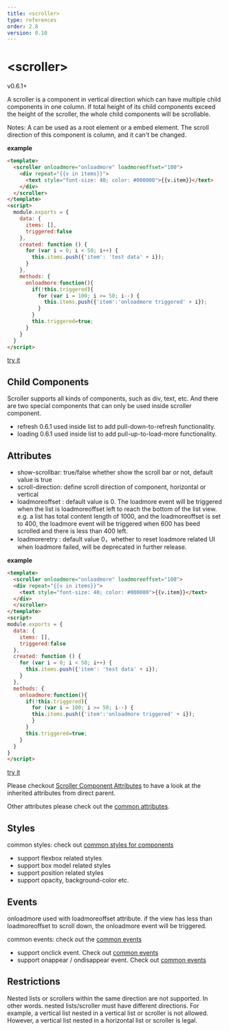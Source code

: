 ```yaml
---
title: <scroller>
type: references
order: 2.8
version: 0.10
---
```


# &lt;scroller&gt;
<span class="weex-version">v0.6.1+</span>

A scroller is a component in vertical direction which can have multiple child components in one column. If total height of its child components exceed the height of the scroller, the whole child components will be scrollable.

Notes: A <scroller> can be used as a root element or a embed element. The scroll direction of this component is column, and it can't be changed.


**example**

```html
<template>
  <scroller onloadmore="onloadmore" loadmoreoffset="100">
    <div repeat="{{v in items}}">
      <text style="font-size: 40; color: #000000">{{v.item}}</text>
    </div>
  </scroller>
</template>
<script>
  module.exports = {
    data: {
      items: [],
      triggered:false
    },
    created: function () {
      for (var i = 0; i < 50; i++) {
        this.items.push({'item': 'test data' + i});
      }
    },
    methods: {
      onloadmore:function(){
        if(!this.triggered){
          for (var i = 100; i >= 50; i--) {
            this.items.push({'item':'onloadmore triggered' + i});
          }
        }
        this.triggered=true;
      }
    }
  }
</script>
```

[try it](http://dotwe.org/acf155122b9457211165680b01fae1c2)

## Child Components

Scroller supports all kinds of components, such as div, text, etc.
And there are two special components that can only be used inside scroller component.

* refresh 0.6.1 used inside list to add pull-down-to-refresh functionality. 
* loading 0.6.1 used inside list to add pull-up-to-load-more functionality. 


## Attributes

* show-scrollbar: true/false whether show the scroll bar or not, default value is true
* scroll-direction: <string> define scroll direction of component, horizontal or vertical
* loadmoreoffset : <number> default value is 0. The loadmore event will be triggered when the list is loadmoreoffset left to reach the bottom of the list view. e.g. a list has total content length of 1000, and the loadmoreoffset is set to 400, the loadmore event will be triggered when 600 has beed scrolled and there is less than 400 left.
* loadmoreretry : <number> default value 0，whether to reset loadmore related UI when loadmore failed, will be deprecated in further release.

**example**

```html
<template>
  <scroller onloadmore="onloadmore" loadmoreoffset="100">
  <div repeat="{{v in items}}">
    <text style="font-size: 40; color: #000000">{{v.item}}</text>
  </div>
  </scroller>
</template>
<script>
module.exports = {
  data: {
    items: [],
    triggered:false
  },
  created: function () {
    for (var i = 0; i < 50; i++) {
      this.items.push({'item': 'test data' + i});
    }
  },
  methods: {
    onloadmore:function(){
      if(!this.triggered){
        for (var i = 100; i >= 50; i--) {
        this.items.push({'item':'onloadmore triggered' + i});
        }
      }
      this.triggered=true;
    }
  }
}
</script>
```

[try it](http://dotwe.org/acf155122b9457211165680b01fae1c2)


Please checkout [Scroller Component Attributes]() to have a look at the inherited attributes from direct parent.

Other attributes please check out the [common     attributes](../common-attrs.html).

## Styles

common styles: check out [common styles for components](../common-style.html)

* support flexbox related styles
* support box model related styles
* support position related styles
* support opacity, background-color etc.


## Events

onloadmore  used with loadmoreoffset attribute. if the view has less than loadmoreoffset to scroll down, the onloadmore event will be triggered.

common events: check out the [common events](../common-event.html)

* support onclick event. Check out [common events](../common-event.html)
* support onappear / ondisappear event. Check out [common events](../common-event.html)



## Restrictions

Nested lists or scrollers within the same direction are not supported. In other words. nested lists/scroller must have different directions.
For example, a vertical list nested in a vertical list or scroller is not allowed. However, a vertical list nested in a horizontal list or scroller is legal.

